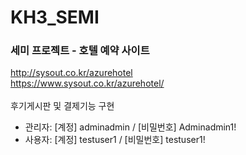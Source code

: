 # KH3_SEMI
### 세미 프로젝트 - 호텔 예약 사이트
http://sysout.co.kr/azurehotel  <br>
https://www.sysout.co.kr/azurehotel/  <br>
<br>
후기게시판 및 결제기능 구현
<br>
- 관리자: [계정] adminadmin / [비밀번호] Adminadmin1!
- 사용자: [계정] testuser1 / [비밀번호] testuser1!
